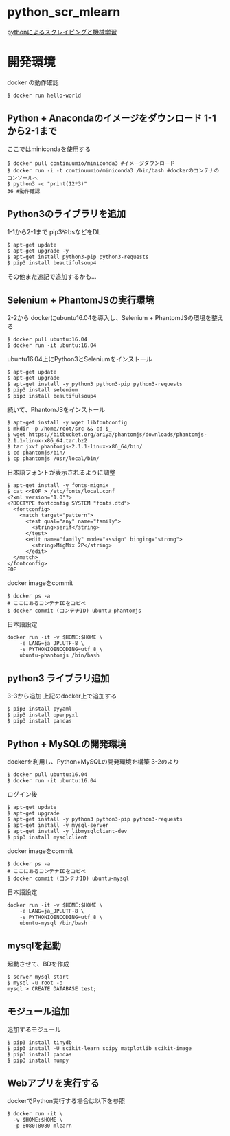 # python_scr_mlearn
[pythonによるスクレイピングと機械学習](https://www.amazon.co.jp/dp/4802610793)

# 開発環境
docker の動作確認
```
$ docker run hello-world
```

## Python + Anacondaのイメージをダウンロード 1-1から2-1まで
ここではminicondaを使用する
```
$ docker pull continuumio/miniconda3 #イメージダウンロード
$ docker run -i -t continuumio/miniconda3 /bin/bash #dockerのコンテナのコンソールへ
$ python3 -c "print(12*3)"
36 #動作確認
```

## Python3のライブラリを追加
1-1から2-1まで
pip3やbsなどをDL
```
$ apt-get update
$ apt-get upgrade -y
$ apt-get install python3-pip python3-requests
$ pip3 install beautifulsoup4
```
その他また追記で追加するかも...


## Selenium + PhantomJSの実行環境
2-2から
dockerにubuntu16.04を導入し、Selenium + PhantomJSの環境を整える
```
$ docker pull ubuntu:16.04
$ docker run -it ubuntu:16.04
```

ubuntu16.04上にPython3とSeleniumをインストール
```
$ apt-get update
$ apt-get upgrade
$ apt-get install -y python3 python3-pip python3-requests
$ pip3 install selenium
$ pip3 install beautifulsoup4
```

続いて、PhantomJSをインストール
```
$ apt-get install -y wget libfontconfig
$ mkdir -p /home/root/src && cd $_
$ wget https://bitbucket.org/ariya/phantomjs/downloads/phantomjs-2.1.1-linux-x86_64.tar.bz2
$ tar jxvf phantomjs-2.1.1-linux-x86_64/bin/
$ cd phantomjs/bin/
$ cp phantomjs /usr/local/bin/
```

日本語フォントが表示されるように調整
```
$ apt-get install -y fonts-migmix
$ cat <<EOF > /etc/fonts/local.conf
<?xml version="1.0"?>
<?DOCTYPE fontconfig SYSTEM "fonts.dtd">
  <fontconfig>
    <match target="pattern">
      <test qual="any" name="family">
        <string>serif</string>
      </test>
      <edit name="family" mode="assign" binging="strong">
        <string>MigMix 2P</string>
      </edit>
  </match>
</fontconfig>
EOF
```

docker imageをcommit
```
$ docker ps -a
# ここにあるコンテナIDをコピペ
$ docker commit (コンテナID) ubuntu-phantomjs
```

日本語設定
```
docker run -it -v $HOME:$HOME \
    -e LANG=ja_JP.UTF-8 \
    -e PYTHONIOENCODING=utf_8 \
    ubuntu-phantomjs /bin/bash
```

## python3 ライブラリ追加
3-3から追加 上記のdocker上で追加する
```
$ pip3 install pyyaml
$ pip3 install openpyxl
$ pip3 install pandas
```

## Python + MySQLの開発環境
dockerを利用し、Python+MySQLの開発環境を構築
3-2のより
```
$ docker pull ubuntu:16.04
$ docker run -it ubuntu:16.04
```

ログイン後
```
$ apt-get update
$ apt-get upgrade
$ apt-get install -y python3 python3-pip python3-requests
$ apt-get install -y mysql-server
$ apt-get install -y libmysqlclient-dev
$ pip3 install mysqlclient
```
docker imageをcommit
```
$ docker ps -a
# ここにあるコンテナIDをコピペ
$ docker commit (コンテナID) ubuntu-mysql
```

日本語設定
```
docker run -it -v $HOME:$HOME \
    -e LANG=ja_JP.UTF-8 \
    -e PYTHONIOENCODING=utf_8 \
    ubuntu-mysql /bin/bash
```

## mysqlを起動
起動させて、BDを作成
```
$ server mysql start
$ mysql -u root -p
mysql > CREATE DATABASE test;
```

## モジュール追加
追加するモジュール
```
$ pip3 install tinydb
$ pip3 install -U scikit-learn scipy matplotlib scikit-image
$ pip3 install pandas
$ pip3 install numpy
```

## Webアプリを実行する
dockerでPython実行する場合は以下を参照
```
$ docker run -it \
  -v $HOME:$HOME \
  -p 8080:8080 mlearn
```
